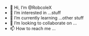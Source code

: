 - 👋 Hi, I’m @RobcoleX
- 👀 I’m interested in ...stuff
- 🌱 I’m currently learning ...other stuff
- 💞️ I’m looking to collaborate on ...
- 📫 How to reach me ...

<!---
RobcoleX/RobcoleX is a ✨ special ✨ repository because its `README.md` (this file) appears on your GitHub profile.
You can click the Preview link to take a look at your changes.
--->
